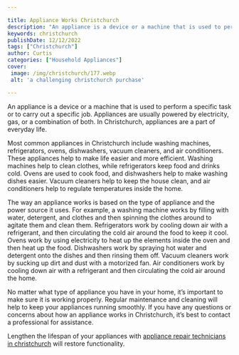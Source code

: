 ```yaml
---

title: Appliance Works Christchurch
description: "An appliance is a device or a machine that is used to perform a specific task or to carry out a specific job. Appliances are usual...learn more"
keywords: christchurch
publishDate: 12/12/2022
tags: ["Christchurch"]
author: Curtis
categories: ["Household Appliances"]
cover: 
 image: /img/christchurch/177.webp
 alt: 'a challenging christchurch purchase'

---
```


An appliance is a device or a machine that is used to perform a specific task or to carry out a specific job. Appliances are usually powered by electricity, gas, or a combination of both. In Christchurch, appliances are a part of everyday life.

Most common appliances in Christchurch include washing machines, refrigerators, ovens, dishwashers, vacuum cleaners, and air conditioners. These appliances help to make life easier and more efficient. Washing machines help to clean clothes, while refrigerators keep food and drinks cold. Ovens are used to cook food, and dishwashers help to make washing dishes easier. Vacuum cleaners help to keep the house clean, and air conditioners help to regulate temperatures inside the home.

The way an appliance works is based on the type of appliance and the power source it uses. For example, a washing machine works by filling with water, detergent, and clothes and then spinning the clothes around to agitate them and clean them. Refrigerators work by cooling down air with a refrigerant, and then circulating the cold air around the food to keep it cool. Ovens work by using electricity to heat up the elements inside the oven and then heat up the food. Dishwashers work by spraying hot water and detergent onto the dishes and then rinsing them off. Vacuum cleaners work by sucking up dirt and dust with a motorized fan. Air conditioners work by cooling down air with a refrigerant and then circulating the cold air around the home.

No matter what type of appliance you have in your home, it’s important to make sure it is working properly. Regular maintenance and cleaning will help to keep your appliances running smoothly. If you have any questions or concerns about how an appliance works in Christchurch, it’s best to contact a professional for assistance.

Lengthen the lifespan of your appliances with <a href="/pages/appliance-repair-technicians/new-zealand/christchurch/">appliance repair technicians in christchurch</a> will restore functionality.